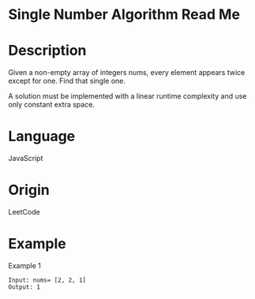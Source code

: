 # Single Number Algorithm Read Me

# Description

Given a non-empty array of integers nums, every element appears twice except for one.  Find that single one.

A solution must be implemented with a linear runtime complexity and use only constant extra space.

# Language

JavaScript

# Origin

LeetCode

# Example

Example 1
```
Input: nums= [2, 2, 1]
Output: 1
```
